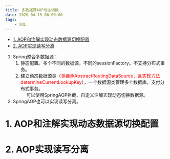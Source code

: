 ```yaml
---
title: 多数据源AOP动态切换  
date: 2020-04-15 00:00:00
tags:
    - SQL
---
```


<!-- TOC -->

- [1. AOP和注解实现动态数据源切换配置](#1-aop和注解实现动态数据源切换配置)
- [2. AOP实现读写分离](#2-aop实现读写分离)

<!-- /TOC -->

1. Spring整合多数据源：  
    1. 静态配置。多个不同的数据源，不同的sessionFactory。不支持分布式事务。  
    2. 建立动态数据源类（<font color = "red">类继承AbstractRoutingDataSource，且实现方法determineCurrentLookupKey</font>），一个数据源类管理多个数据库。支付分布式事务。  
    &emsp; 可以使用SpringAOP拦截、自定义注解实现动态切换数据源。
2. SpringAOP也可以实现读写分离。  


# 1. AOP和注解实现动态数据源切换配置  


# 2. AOP实现读写分离  








